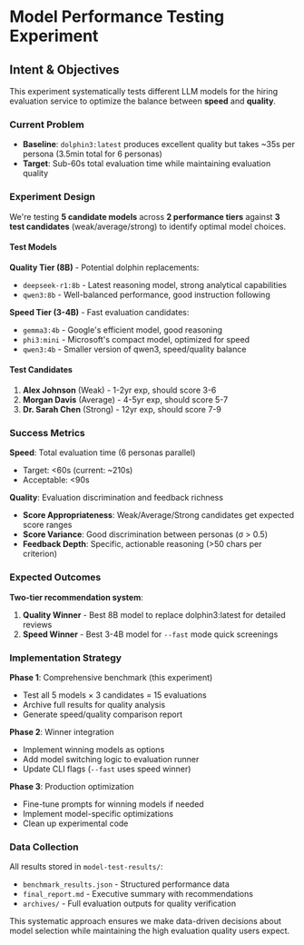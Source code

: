 # Model Performance Testing Experiment

## Intent & Objectives

This experiment systematically tests different LLM models for the hiring evaluation service to optimize the balance between **speed** and **quality**.

### Current Problem
- **Baseline**: `dolphin3:latest` produces excellent quality but takes ~35s per persona (3.5min total for 6 personas)
- **Target**: Sub-60s total evaluation time while maintaining evaluation quality

### Experiment Design

We're testing **5 candidate models** across **2 performance tiers** against **3 test candidates** (weak/average/strong) to identify optimal model choices.

#### Test Models
**Quality Tier (8B)** - Potential dolphin replacements:
- `deepseek-r1:8b` - Latest reasoning model, strong analytical capabilities
- `qwen3:8b` - Well-balanced performance, good instruction following

**Speed Tier (3-4B)** - Fast evaluation candidates:
- `gemma3:4b` - Google's efficient model, good reasoning
- `phi3:mini` - Microsoft's compact model, optimized for speed
- `qwen3:4b` - Smaller version of qwen3, speed/quality balance

#### Test Candidates
1. **Alex Johnson** (Weak) - 1-2yr exp, should score 3-6
2. **Morgan Davis** (Average) - 4-5yr exp, should score 5-7  
3. **Dr. Sarah Chen** (Strong) - 12yr exp, should score 7-9

### Success Metrics

**Speed**: Total evaluation time (6 personas parallel)
- Target: <60s (current: ~210s)
- Acceptable: <90s

**Quality**: Evaluation discrimination and feedback richness
- **Score Appropriateness**: Weak/Average/Strong candidates get expected score ranges
- **Score Variance**: Good discrimination between personas (σ > 0.5)
- **Feedback Depth**: Specific, actionable reasoning (>50 chars per criterion)

### Expected Outcomes

**Two-tier recommendation system**:
1. **Quality Winner** - Best 8B model to replace dolphin3:latest for detailed reviews
2. **Speed Winner** - Best 3-4B model for `--fast` mode quick screenings

### Implementation Strategy

**Phase 1**: Comprehensive benchmark (this experiment)
- Test all 5 models × 3 candidates = 15 evaluations
- Archive full results for quality analysis
- Generate speed/quality comparison report

**Phase 2**: Winner integration
- Implement winning models as options
- Add model switching logic to evaluation runner
- Update CLI flags (`--fast` uses speed winner)

**Phase 3**: Production optimization
- Fine-tune prompts for winning models if needed
- Implement model-specific optimizations
- Clean up experimental code

### Data Collection

All results stored in `model-test-results/`:
- `benchmark_results.json` - Structured performance data
- `final_report.md` - Executive summary with recommendations
- `archives/` - Full evaluation outputs for quality verification

This systematic approach ensures we make data-driven decisions about model selection while maintaining the high evaluation quality users expect.